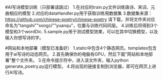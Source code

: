 #AI写诗模型训练（只部署请跳过）
1.在对应的train.py文件训练唐诗、宋词、元曲相应的模型
2.对应的dataHandler.py用于获取训练用数据集
3.数据集来源：https://github.com/chinese-poetry/chinese-poetry
请下载，并将文件夹对应命名为"tangshi""songci""yuanqu"，位置与训练代码同层。
4.训练后将得到3个模型和3个wordDic.
5.sample.py用于测试模型效果，可以在其中切换模型，以及输入你想写诗的字。

#网站和本地部署（模型已准备好）
    1.static中包含4个静态网页。templates包含用于ai写诗的动态网页。
    2.首先确保你的电脑有GPU，然后下载"网站和本地部署"整个文件夹。
    3.在命令提示符中，进入该文件夹，输入python generate_poetry.py运行模型。
    4.将出现的链接复制到浏览器，即可在网页上进行AI写诗。
